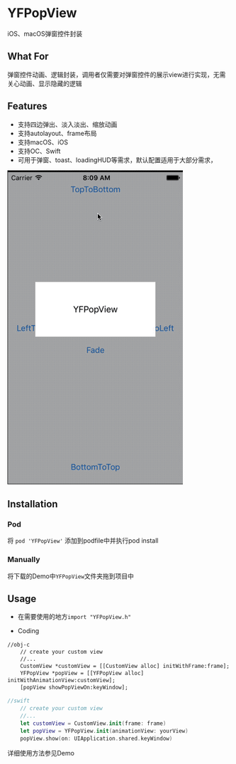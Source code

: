 # YFPopView

iOS、macOS弹窗控件封装

## What For

弹窗控件动画、逻辑封装，调用者仅需要对弹窗控件的展示view进行实现，无需关心动画、显示隐藏的逻辑

## Features

* 支持四边弹出、淡入淡出、缩放动画
* 支持autolayout、frame布局
* 支持macOS、iOS
* 支持OC、Swift
* 可用于弹窗、toast、loadingHUD等需求，默认配置适用于大部分需求，

![img](https://github.com/piuSora/YFPopView/blob/master/DisplayGif.gif)

## Installation

### Pod

将
`pod 'YFPopView'`
添加到podfile中并执行pod install

### Manually

将下载的Demo中```YFPopView```文件夹拖到项目中 

## Usage

* 在需要使用的地方```import "YFPopView.h"```

* Coding

```obj-c
//obj-c
    // create your custom view
    //...
    CustomView *customView = [[CustomView alloc] initWithFrame:frame];
    YFPopView *popView = [[YFPopView alloc] initWithAnimationView:customView];
    [popView showPopViewOn:keyWindow];
```
```swift
//swift
    // create your custom view
    //...
    let customView = CustomView.init(frame: frame)
    let popView = YFPopView.init(animationView: yourView)
    popView.show(on: UIApplication.shared.keyWindow)
```
详细使用方法参见Demo

